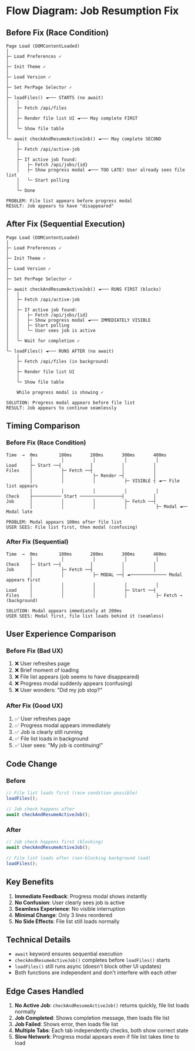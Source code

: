 # Flow Diagram: Job Resumption Fix

## Before Fix (Race Condition)

```
Page Load (DOMContentLoaded)
│
├─ Load Preferences ✓
│
├─ Init Theme ✓
│
├─ Load Version ✓
│
├─ Set PerPage Selector ✓
│
├─ loadFiles() ◄─── STARTS (no await)
│   │
│   ├─ Fetch /api/files
│   │
│   ├─ Render file list UI ◄─── May complete FIRST
│   │
│   └─ Show file table
│
└─ await checkAndResumeActiveJob() ◄─── May complete SECOND
    │
    ├─ Fetch /api/active-job
    │
    ├─ If active job found:
    │   ├─ Fetch /api/jobs/{id}
    │   ├─ Show progress modal ◄─── TOO LATE! User already sees file list
    │   └─ Start polling
    │
    └─ Done

PROBLEM: File list appears before progress modal
RESULT: Job appears to have "disappeared"
```

## After Fix (Sequential Execution)

```
Page Load (DOMContentLoaded)
│
├─ Load Preferences ✓
│
├─ Init Theme ✓
│
├─ Load Version ✓
│
├─ Set PerPage Selector ✓
│
├─ await checkAndResumeActiveJob() ◄─── RUNS FIRST (blocks)
│   │
│   ├─ Fetch /api/active-job
│   │
│   ├─ If active job found:
│   │   ├─ Fetch /api/jobs/{id}
│   │   ├─ Show progress modal ◄─── IMMEDIATELY VISIBLE
│   │   ├─ Start polling
│   │   └─ User sees job is active
│   │
│   └─ Wait for completion ✓
│
└─ loadFiles() ◄─── RUNS AFTER (no await)
    │
    ├─ Fetch /api/files (in background)
    │
    ├─ Render file list UI
    │
    └─ Show file table
    
    While progress modal is showing ✓

SOLUTION: Progress modal appears before file list
RESULT: Job appears to continue seamlessly
```

## Timing Comparison

### Before Fix (Race Condition)
```
Time  →  0ms        100ms       200ms       300ms       400ms
         │           │           │           │           │
Load     ├─ Start ──┤           │           │           │
Files    │           ├─ Fetch ──┤           │           │
         │           │           ├─ Render ─┤           │
         │           │           │           ├─ VISIBLE ┤ ◄── File list appears
         │           │           │           │           │
Check    ├─────────── Start ────────────────┤           │
Job      │           │           │           ├─ Fetch ──┤
         │           │           │           │           ├─ Modal ◄── Modal late
         
PROBLEM: Modal appears 100ms after file list
USER SEES: File list first, then modal (confusing)
```

### After Fix (Sequential)
```
Time  →  0ms        100ms       200ms       300ms       400ms
         │           │           │           │           │
Check    ├─ Start ──┤           │           │           │
Job      │           ├─ Fetch ──┤           │           │
         │           │           ├─ MODAL ──┤ ◄────────────── Modal appears first
         │           │           │           │           │
Load     │           │           │           ├─ Start ──┤
Files    │           │           │           │           ├─ Fetch → (background)
         
SOLUTION: Modal appears immediately at 200ms
USER SEES: Modal first, file list loads behind it (seamless)
```

## User Experience Comparison

### Before Fix (Bad UX)
1. ❌ User refreshes page
2. ❌ Brief moment of loading
3. ❌ File list appears (job seems to have disappeared)
4. ❌ Progress modal suddenly appears (confusing)
5. ❌ User wonders: "Did my job stop?"

### After Fix (Good UX)
1. ✅ User refreshes page
2. ✅ Progress modal appears immediately
3. ✅ Job is clearly still running
4. ✅ File list loads in background
5. ✅ User sees: "My job is continuing!"

## Code Change

### Before
```javascript
// File list loads first (race condition possible)
loadFiles();

// Job check happens after
await checkAndResumeActiveJob();
```

### After
```javascript
// Job check happens first (blocking)
await checkAndResumeActiveJob();

// File list loads after (non-blocking background load)
loadFiles();
```

## Key Benefits

1. **Immediate Feedback**: Progress modal shows instantly
2. **No Confusion**: User clearly sees job is active
3. **Seamless Experience**: No visible interruption
4. **Minimal Change**: Only 3 lines reordered
5. **No Side Effects**: File list still loads normally

## Technical Details

- `await` keyword ensures sequential execution
- `checkAndResumeActiveJob()` completes before `loadFiles()` starts
- `loadFiles()` still runs async (doesn't block other UI updates)
- Both functions are independent and don't interfere with each other

## Edge Cases Handled

1. **No Active Job**: `checkAndResumeActiveJob()` returns quickly, file list loads normally
2. **Job Completed**: Shows completion message, then loads file list
3. **Job Failed**: Shows error, then loads file list
4. **Multiple Tabs**: Each tab independently checks, both show correct state
5. **Slow Network**: Progress modal appears even if file list takes time to load

